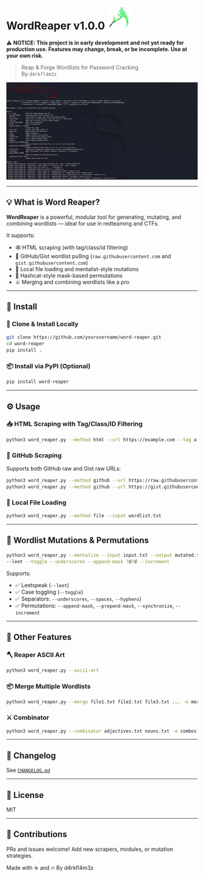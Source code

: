 

<h1 align="left">WordReaper v1.0.0 <img src="assets/scythe.png" width="64"/></h1>


⚠️ **NOTICE: This project is in early development and not yet ready for production use. Features may change, break, or be incomplete. Use at your own risk.**


> Reap & Forge Wordlists for Password Cracking  
> By `d4rkfl4m3z`

![screenshot](screenshots/banner.jpg)

---

## 💡 What is Word Reaper?

**WordReaper** is a powerful, modular tool for generating, mutating, and combining wordlists — ideal for use in redteaming and CTFs.

It supports:

- 🕸️ HTML scraping (with tag/class/id filtering)
- 🐙 GitHub/Gist wordlist pulling (`raw.githubusercontent.com` and `gist.githubusercontent.com`)
- 📁 Local file loading and mentalist-style mutations
- 🔄 Hashcat-style mask-based permutations
- ⚔️ Merging and combining wordlists like a pro

---

## 🚀 Install

### 🔧 Clone & Install Locally

```bash
git clone https://github.com/yourusername/word-reaper.git
cd word-reaper
pip install .
```

### 📦 Install via PyPI (Optional)
```bash
pip install word-reaper
```

---

## ⚙️ Usage

### 📥 HTML Scraping with Tag/Class/ID Filtering
```bash
python3 word_reaper.py --method html --url https://example.com --tag a --class content
```

### 🐙 GitHub Scraping
Supports both GitHub raw and Gist raw URLs:
```bash
python3 word_reaper.py --method github --url https://raw.githubusercontent.com/username/repo/main/file.txt
python3 word_reaper.py --method github --url https://gist.githubusercontent.com/username/gistid/raw/commitid/file.txt
```

### 📁 Local File Loading
```bash
python3 word_reaper.py --method file --input wordlist.txt
```

---

## 🧠 Wordlist Mutations & Permutations

```bash
python3 word_reaper.py --mentalize --input input.txt --output mutated.txt \
--leet --toggle --underscores --append-mask ?d?d --increment
```

Supports:
- ✅ Leetspeak (`--leet`)
- ✅ Case toggling (`--toggle`)
- ✅ Separators: `--underscores`, `--spaces`, `--hyphens`)
- ✅ Permutations: `--append-mask`, `--prepend-mask`, `--synchronize`, `--increment`

---

## 🧰 Other Features

### 🪓 Reaper ASCII Art
```bash
python3 word_reaper.py --ascii-art
```

### 📦 Merge Multiple Wordlists
```bash
python3 word_reaper.py --merge file1.txt file2.txt file3.txt ... -o merged.txt
```

### ⚔️ Combinator
```bash
python3 word_reaper.py --combinator adjectives.txt nouns.txt -o combos.txt
```

---

## 📝 Changelog

See [`CHANGELOG.md`](CHANGELOG.md)

---

## 📁 License

MIT

---

## 🤝 Contributions

PRs and issues welcome! Add new scrapers, modules, or mutation strategies.

Made with ☕ and 🔥 By d4rkfl4m3z

